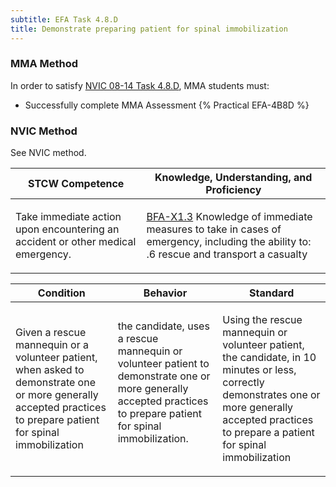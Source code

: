 ```yaml
---
subtitle: EFA Task 4.8.D 
title: Demonstrate preparing patient for spinal immobilization
---
```



### MMA Method

In order to satisfy  [NVIC 08-14  Task  4.8.D](/stcw23/assets/images/nvic-08-14.pdf), MMA students must:

* Successfully complete MMA Assessment {% Practical EFA-4B8D %}


### NVIC Method

<a onclick="togglevisibility('nvic_methods')" >See NVIC method.</a>

<div id='nvic_methods' class='hide'>

<table>
<thead>
<tr>
<th class='forty'> STCW Competence </th>
<th class='sixty'> Knowledge, Understanding, and Proficiency </th>
</tr>
</thead>




<tbody>
<tr><td markdown='1'>

Take immediate action upon encountering an accident or other medical emergency.

</td><td markdown='1'>

[BFA-X1.3](../../tables/613.html#BFA-X1.3) Knowledge of immediate measures to take in cases of emergency, including the ability to:
.6  rescue and transport a casualty

</td></tr>


</tbody>
</table>


<table>
<thead>
<tr><th class='twenty'>  Condition </th><th class='twenty'> Behavior </th><th  class='sixty'>Standard </th></tr>
</thead>
<tbody >



<tr><td markdown='1'>

Given a rescue mannequin or a volunteer patient, when asked to demonstrate one or more generally accepted practices to prepare patient for spinal immobilization

</td><td markdown='1'>

the candidate, uses a rescue mannequin or volunteer patient to demonstrate one or more generally accepted practices to prepare patient for spinal immobilization.

<br>

<div class="tooltip">
<span class="tooltiptext">
</span>
</div>


</td><td markdown='1'>

Using the rescue mannequin or volunteer patient, the candidate, in 10 minutes or less, correctly demonstrates one or more generally accepted practices to prepare a patient for spinal immobilization

</td></tr>
</tbody>
</table>
</div>
